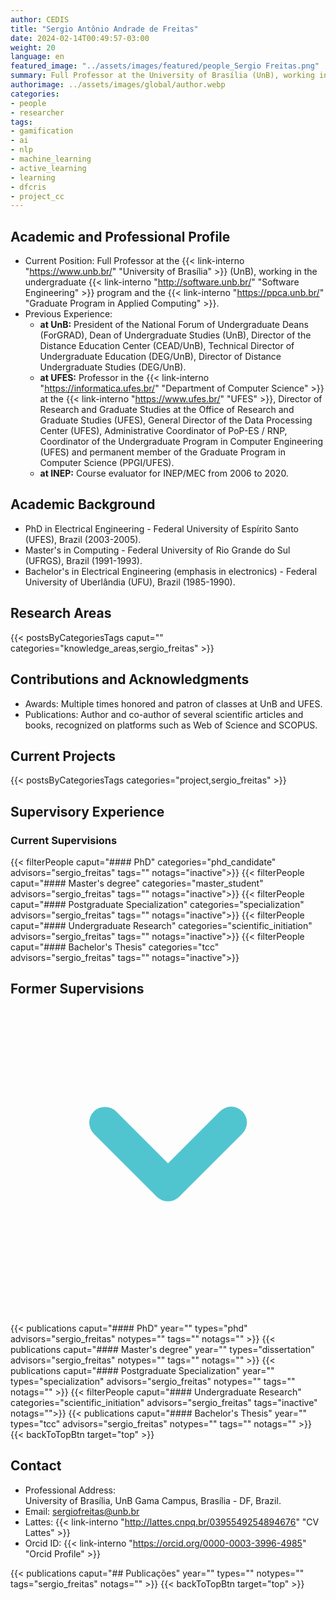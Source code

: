 ```yaml
---
author: CEDIS
title: "Sergio Antônio Andrade de Freitas"
date: 2024-02-14T00:49:57-03:00
weight: 20
language: en
featured_image: "../assets/images/featured/people_Sergio Freitas.png"
summary: Full Professor at the University of Brasília (UnB), working in the undergraduate Software Engineering program and the Graduate Program in Applied Computing.
authorimage: ../assets/images/global/author.webp
categories:
- people
- researcher
tags: 
- gamification
- ai
- nlp
- machine_learning
- active_learning
- learning
- dfcris
- project_cc
---
```

<div id="top"></div>

## Academic and Professional Profile

- Current Position: Full Professor at the {{< link-interno "https://www.unb.br/" "University of Brasília" >}} (UnB), working in the undergraduate {{< link-interno "http://software.unb.br/" "Software Engineering" >}} program and the {{< link-interno "https://ppca.unb.br/" "Graduate Program in Applied Computing" >}}.
- Previous Experience: 
    - **at UnB:** President of the National Forum of Undergraduate Deans (ForGRAD), Dean of Undergraduate Studies (UnB), Director of the Distance Education Center (CEAD/UnB), Technical Director of Undergraduate Education (DEG/UnB), Director of Distance Undergraduate Studies (DEG/UnB).
    - **at UFES:** Professor in the {{< link-interno "https://informatica.ufes.br/" "Department of Computer Science" >}} at the {{< link-interno "https://www.ufes.br/" "UFES" >}}, Director of Research and Graduate Studies at the Office of Research and Graduate Studies (UFES), General Director of the Data Processing Center (UFES), Administrative Coordinator of PoP-ES / RNP, Coordinator of the Undergraduate Program in Computer Engineering (UFES) and permanent member of the Graduate Program in Computer Science (PPGI/UFES).
    - **at INEP:** Course evaluator for INEP/MEC from 2006 to 2020.
## Academic Background
- PhD in Electrical Engineering - Federal University of Espírito Santo (UFES), Brazil (2003-2005).
- Master's in Computing - Federal University of Rio Grande do Sul (UFRGS), Brazil (1991-1993).
- Bachelor's in Electrical Engineering (emphasis in electronics) - Federal University of Uberlândia (UFU), Brazil (1985-1990).

## Research Areas
{{< postsByCategoriesTags caput="" categories="knowledge_areas,sergio_freitas" >}}

## Contributions and Acknowledgments
- Awards: Multiple times honored and patron of classes at UnB and UFES.
- Publications: Author and co-author of several scientific articles and books, recognized on platforms such as Web of Science and SCOPUS.
## Current Projects
{{< postsByCategoriesTags categories="project,sergio_freitas" >}}

## Supervisory Experience
### Current Supervisions
{{< filterPeople caput="#### PhD" categories="phd_candidate" advisors="sergio_freitas" tags="" notags="inactive">}}
{{< filterPeople caput="#### Master's degree" categories="master_student" advisors="sergio_freitas" tags="" notags="inactive">}}
{{< filterPeople caput="#### Postgraduate Specialization" categories="specialization" advisors="sergio_freitas" tags="" notags="inactive">}}
{{< filterPeople caput="#### Undergraduate Research" categories="scientific_initiation" advisors="sergio_freitas" tags="" notags="inactive">}}
{{< filterPeople caput="#### Bachelor's Thesis" categories="tcc" advisors="sergio_freitas" tags="" notags="inactive">}}

<div id="previous-collaborators" x-data="{ showPrevious: false }">
    <h2 id="former-collaborators-title" @click="showPrevious = !showPrevious" class="text-xl font-bold mb-2 cursor-pointer flex items-center text-primary-900">
      Former Supervisions
      <svg :class="{'rotate-0': !showPrevious, 'rotate-180': showPrevious}" class="ml-2 h-5 w-5 transform transition-transform duration-200" xmlns="http://www.w3.org/2000/svg" viewBox="0 0 20 20" fill="#51C5CF"><path fill-rule="evenodd" d="M5.293 7.293a1 1 0 011.414 0L10 10.586l3.293-3.293a1 1 0 111.414 1.414l-4 4a1 1 0 01-1.414 0l-4-4a1 1 0 010-1.414z" clip-rule="evenodd" /></svg>
    </h2>
    <div x-show="showPrevious" x-cloak>
    {{< publications caput="#### PhD" year="" types="phd" advisors="sergio_freitas" notypes="" tags="" notags="" >}}
    {{< publications caput="#### Master's degree" year="" types="dissertation" advisors="sergio_freitas" notypes="" tags="" notags="" >}}
    {{< publications caput="#### Postgraduate Specialization" year="" types="specialization" advisors="sergio_freitas" notypes="" tags="" notags="" >}}
    {{< filterPeople caput="#### Undergraduate Research" categories="scientific_initiation" advisors="sergio_freitas" tags="inactive" notags="">}}
    {{< publications caput="#### Bachelor's Thesis" year="" types="tcc" advisors="sergio_freitas" notypes="" tags="" notags="" >}}
    {{< backToTopBtn target="top" >}}
    </div>

  </div>


## Contact
- Professional Address:  
    University of Brasília, UnB Gama Campus, Brasília - DF, Brazil.
- Email: [sergiofreitas@unb.br](mailto:sergiofreitas@unb.br)
- Lattes: {{< link-interno "http://lattes.cnpq.br/0395549254894676" "CV Lattes" >}}
- Orcid ID: {{< link-interno "https://orcid.org/0000-0003-3996-4985" "Orcid Profile" >}}

{{< publications caput="## Publicações" year="" types="" notypes="" tags="sergio_freitas" notags="" >}}
{{< backToTopBtn target="top" >}}